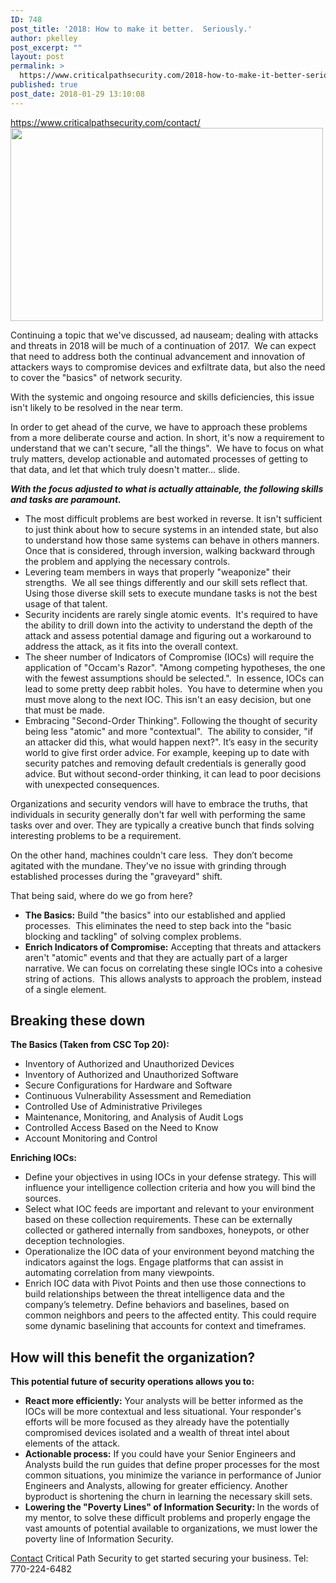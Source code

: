 ```yaml
---
ID: 748
post_title: '2018: How to make it better.  Seriously.'
author: pkelley
post_excerpt: ""
layout: post
permalink: >
  https://www.criticalpathsecurity.com/2018-how-to-make-it-better-seriously/
published: true
post_date: 2018-01-29 13:10:08
---
```

https://www.criticalpathsecurity.com/contact/<img src="https://www.criticalpathsecurity.com/wp-content/uploads/2017/04/525404152.jpg" alt="" width="500" height="309" />

Continuing a topic that we've discussed, ad nauseam; dealing with attacks and threats in 2018 will be much of a continuation of 2017.  We can expect that need to address both the continual advancement and innovation of attackers ways to compromise devices and exfiltrate data, but also the need to cover the "basics" of network security.

With the systemic and ongoing resource and skills deficiencies, this issue isn't likely to be resolved in the near term.

In order to get ahead of the curve, we have to approach these problems from a more deliberate course and action. In short, it's now a requirement to understand that we can't secure, "all the things".  We have to focus on what truly matters, develop actionable and automated processes of getting to that data, and let that which truly doesn't matter... slide.

<em><strong>With the focus adjusted to what is actually attainable, the following skills and tasks are paramount.</strong></em>
<ul>
 	<li>The most difficult problems are best worked in reverse. It isn't sufficient to just think about how to secure systems in an intended state, but also to understand how those same systems can behave in others manners.  Once that is considered, through inversion, walking backward through the problem and applying the necessary controls.</li>
 	<li>Levering team members in ways that properly "weaponize" their strengths.  We all see things differently and our skill sets reflect that. Using those diverse skill sets to execute mundane tasks is not the best usage of that talent.</li>
 	<li style="font-weight: 400;">Security incidents are rarely single atomic events.  It's required to have the ability to drill down into the activity to understand the depth of the attack and assess potential damage and figuring out a workaround to address the attack, as it fits into the overall context.</li>
 	<li>The sheer number of Indicators of Compromise (IOCs) will require the application of "Occam's Razor". "Among competing hypotheses, the one with the fewest assumptions should be selected.".  In essence, IOCs can lead to some pretty deep rabbit holes.  You have to determine when you must move along to the next IOC. This isn't an easy decision, but one that must be made.</li>
 	<li>Embracing "Second-Order Thinking". Following the thought of security being less "atomic" and more "contextual".  The ability to consider, "if an attacker did this, what would happen next?". It’s easy in the security world to give first order advice. For example, keeping up to date with security patches and removing default credentials is generally good advice. But without second-order thinking, it can lead to poor decisions with unexpected consequences.</li>
</ul>
Organizations and security vendors will have to embrace the truths, that individuals in security generally don't far well with performing the same tasks over and over. They are typically a creative bunch that finds solving interesting problems to be a requirement.

On the other hand, machines couldn't care less.  They don’t become agitated with the mundane. They've no issue with grinding through established processes during the "graveyard" shift.

That being said, where do we go from here?
<ul>
 	<li><strong>The Basics:</strong> Build "the basics" into our established and applied processes.  This eliminates the need to step back into the "basic blocking and tackling" of solving complex problems.</li>
 	<li style="font-weight: 400;"><b>Enrich Indicators of Compromise:</b> Accepting that threats and attackers aren't "atomic" events and that they are actually part of a larger narrative. We can focus on correlating these single IOCs into a cohesive string of actions.  This allows analysts to approach the problem, instead of a single element.</li>
</ul>
<h2><strong>Breaking these down</strong></h2>
<strong>The Basics (Taken from CSC Top 20):</strong>
<ul>
 	<li>Inventory of Authorized and Unauthorized Devices</li>
 	<li>Inventory of Authorized and Unauthorized Software</li>
 	<li>Secure Configurations for Hardware and Software</li>
 	<li>Continuous Vulnerability Assessment and Remediation</li>
 	<li>Controlled Use of Administrative Privileges</li>
 	<li>Maintenance, Monitoring, and Analysis of Audit Logs</li>
 	<li>Controlled Access Based on the Need to Know</li>
 	<li>Account Monitoring and Control</li>
</ul>
<strong>Enriching IOCs:</strong>
<ul>
 	<li style="font-weight: 400;">Define your objectives in using IOCs in your defense strategy. This will influence your intelligence collection criteria and how you will bind the sources.</li>
 	<li style="font-weight: 400;">Select what IOC feeds are important and relevant to your environment based on these collection requirements. These can be externally collected or gathered internally from sandboxes, honeypots, or other deception technologies.</li>
 	<li style="font-weight: 400;">Operationalize the IOC data of your environment beyond matching the indicators against the logs. Engage platforms that can assist in automating correlation from many viewpoints.</li>
 	<li>Enrich IOC data with Pivot Points and then use those connections to build relationships between the threat intelligence data and the company’s telemetry. Define behaviors and baselines, based on common neighbors and peers to the affected entity. This could require some dynamic baselining that accounts for context and timeframes.</li>
</ul>
<h2><strong>How will this benefit the organization?</strong></h2>
<strong>This potential future of security operations allows you to:</strong>
<ul>
 	<li style="font-weight: 400;"><b>React more efficiently:</b> Your analysts will be better informed as the IOCs will be more contextual and less situational. Your responder's efforts will be more focused as they already have the potentially compromised devices isolated and a wealth of threat intel about elements of the attack.</li>
 	<li style="font-weight: 400;"><b>Actionable process:</b> If you could have your Senior Engineers and Analysts build the run guides that define proper processes for the most common situations, you minimize the variance in performance of Junior Engineers and Analysts, allowing for greater efficiency. Another byproduct is shortening the churn in learning the necessary skill sets.</li>
 	<li><strong>Lowering the "Poverty Lines" of Information Security: </strong>In the words of my mentor, to solve these difficult problems and properly engage the vast amounts of potential available to organizations, we must lower the poverty line of Information Security.</li>
</ul>
<a style="font-size: 14px; background-color: #ffffff;" href="https://www.criticalpathsecurity.com/contact/" target="_blank" rel="noopener">Contact</a> Critical Path Security to get started securing your business. Tel: 770-224-6482